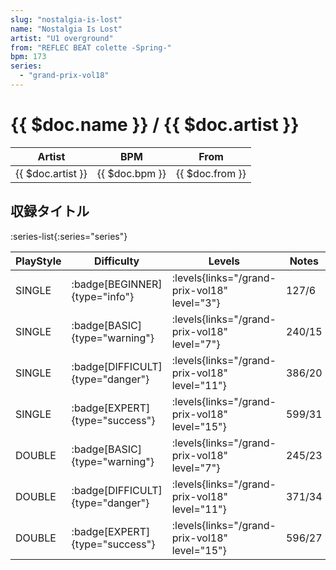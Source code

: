 ```yaml
---
slug: "nostalgia-is-lost"
name: "Nostalgia Is Lost"
artist: "U1 overground"
from: "REFLEC BEAT colette -Spring-"
bpm: 173
series:
  - "grand-prix-vol18"
---
```


# {{ $doc.name }} / {{ $doc.artist }}

|Artist|BPM|From|
|------|---|----|
|{{ $doc.artist }}|{{ $doc.bpm }}|{{ $doc.from }}|

## 収録タイトル

:series-list{:series="series"}

|PlayStyle|Difficulty|Levels|Notes|Movie|
|---------|----------|------|-----|-----|
|SINGLE| :badge[BEGINNER]{type="info"}| :levels{links="/grand-prix-vol18" level="3"}|127/6||
|SINGLE| :badge[BASIC]{type="warning"}| :levels{links="/grand-prix-vol18" level="7"}|240/15||
|SINGLE| :badge[DIFFICULT]{type="danger"}| :levels{links="/grand-prix-vol18" level="11"}|386/20||
|SINGLE| :badge[EXPERT]{type="success"}| :levels{links="/grand-prix-vol18" level="15"}|599/31||
|DOUBLE| :badge[BASIC]{type="warning"}| :levels{links="/grand-prix-vol18" level="7"}|245/23||
|DOUBLE| :badge[DIFFICULT]{type="danger"}| :levels{links="/grand-prix-vol18" level="11"}|371/34||
|DOUBLE| :badge[EXPERT]{type="success"}| :levels{links="/grand-prix-vol18" level="15"}|596/27||
